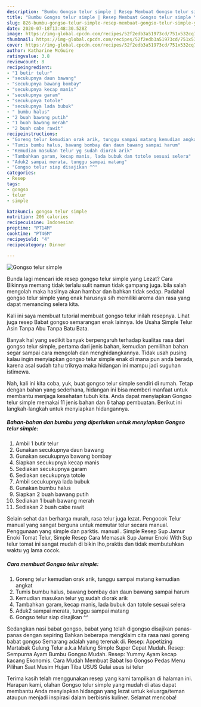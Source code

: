 ```yaml
---
description: "Bumbu Gongso telur simple | Resep Membuat Gongso telur simple Yang Enak Dan Lezat"
title: "Bumbu Gongso telur simple | Resep Membuat Gongso telur simple Yang Enak Dan Lezat"
slug: 826-bumbu-gongso-telur-simple-resep-membuat-gongso-telur-simple-yang-enak-dan-lezat
date: 2020-07-18T13:48:30.528Z
image: https://img-global.cpcdn.com/recipes/52f2edb3a51973cd/751x532cq70/gongso-telur-simple-foto-resep-utama.jpg
thumbnail: https://img-global.cpcdn.com/recipes/52f2edb3a51973cd/751x532cq70/gongso-telur-simple-foto-resep-utama.jpg
cover: https://img-global.cpcdn.com/recipes/52f2edb3a51973cd/751x532cq70/gongso-telur-simple-foto-resep-utama.jpg
author: Katharine McGuire
ratingvalue: 3.8
reviewcount: 8
recipeingredient:
- "1 butir telur"
- "secukupnya daun bawang"
- "secukupnya bawang bombay"
- "secukupnya kecap manis"
- "secukupnya garam"
- "secukupnya totole"
- "secukupnya lada bubuk"
- " bumbu halus"
- "2 buah bawang putih"
- "1 buah bawang merah"
- "2 buah cabe rawit"
recipeinstructions:
- "Goreng telur kemudian orak arik, tunggu sampai matang kemudian angkat"
- "Tumis bumbu halus, bawang bombay dan daun bawang sampai harum"
- "Kemudian masukan telur yg sudah diorak arik"
- "Tambahkan garam, kecap manis, lada bubuk dan totole sesuai selera"
- "Aduk2 sampai merata, tunggu sampai matang"
- "Gongso telur siap disajikan ^^"
categories:
- Resep
tags:
- gongso
- telur
- simple

katakunci: gongso telur simple 
nutrition: 206 calories
recipecuisine: Indonesian
preptime: "PT14M"
cooktime: "PT46M"
recipeyield: "4"
recipecategory: Dinner

---
```



![Gongso telur simple](https://img-global.cpcdn.com/recipes/52f2edb3a51973cd/751x532cq70/gongso-telur-simple-foto-resep-utama.jpg)

Bunda lagi mencari ide resep gongso telur simple yang Lezat? Cara Bikinnya memang tidak terlalu sulit namun tidak gampang juga. bila salah mengolah maka hasilnya akan hambar dan bahkan tidak sedap. Padahal gongso telur simple yang enak harusnya sih memiliki aroma dan rasa yang dapat memancing selera kita.

Kali ini saya membuat tutorial membuat gongso telur inilah resepnya. Lihat juga resep Babat gongso semarangan enak lainnya. Ide Usaha Simple Telur Asin Tanpa Abu Tanpa Batu Bata.

Banyak hal yang sedikit banyak berpengaruh terhadap kualitas rasa dari gongso telur simple, pertama dari jenis bahan, kemudian pemilihan bahan segar sampai cara mengolah dan menghidangkannya. Tidak usah pusing kalau ingin menyiapkan gongso telur simple enak di mana pun anda berada, karena asal sudah tahu triknya maka hidangan ini mampu jadi suguhan istimewa.


Nah, kali ini kita coba, yuk, buat gongso telur simple sendiri di rumah. Tetap dengan bahan yang sederhana, hidangan ini bisa memberi manfaat untuk membantu menjaga kesehatan tubuh kita. Anda dapat menyiapkan Gongso telur simple memakai 11 jenis bahan dan 6 tahap pembuatan. Berikut ini langkah-langkah untuk menyiapkan hidangannya.

<!--inarticleads1-->

##### Bahan-bahan dan bumbu yang diperlukan untuk menyiapkan Gongso telur simple:

1. Ambil 1 butir telur
1. Gunakan secukupnya daun bawang
1. Gunakan secukupnya bawang bombay
1. Siapkan secukupnya kecap manis
1. Sediakan secukupnya garam
1. Sediakan secukupnya totole
1. Ambil secukupnya lada bubuk
1. Gunakan  bumbu halus
1. Siapkan 2 buah bawang putih
1. Sediakan 1 buah bawang merah
1. Sediakan 2 buah cabe rawit


Selain sehat dan berharga murah, rasa telur juga lezat. Pengocok Telur manual yang sangat berguna untuk memutar telur secara manual. Penggunaan yang simple dan parktis. manual . Simple Resep Sup Jamur Enoki Tomat Telur, Simple Resep Cara Memasak Sup Jamur Enoki With Sup telur tomat ini sangat mudah di bikin lho,praktis dan tidak membutuhkan waktu yg lama cocok. 

<!--inarticleads2-->

##### Cara membuat Gongso telur simple:

1. Goreng telur kemudian orak arik, tunggu sampai matang kemudian angkat
1. Tumis bumbu halus, bawang bombay dan daun bawang sampai harum
1. Kemudian masukan telur yg sudah diorak arik
1. Tambahkan garam, kecap manis, lada bubuk dan totole sesuai selera
1. Aduk2 sampai merata, tunggu sampai matang
1. Gongso telur siap disajikan ^^


Sedangkan nasi babat gongso, babat yang telah digongso disajikan panas-panas dengan sepiring Bahkan beberapa mengklaim cita rasa nasi goreng babat gongso Semarang adalah yang terenak di. Resep: Appetizing Martabak Gulung Telur a.k.a Malung Simple Super Cepat Mudah. Resep: Sempurna Ayam Bumbu Gongso Mudah. Resep: Yummy Ayam kecap kacang Ekonomis. Cara Mudah Membuat Babat Iso Gongso Pedas Menu Pilihan Saat Musim Hujan Tiba USUS Gulai usus isi telur 

Terima kasih telah menggunakan resep yang kami tampilkan di halaman ini. Harapan kami, olahan Gongso telur simple yang mudah di atas dapat membantu Anda menyiapkan hidangan yang lezat untuk keluarga/teman ataupun menjadi inspirasi dalam berbisnis kuliner. Selamat mencoba!
